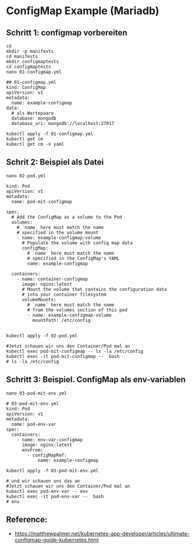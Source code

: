 # ConfigMap Example (Mariadb) 




## Schritt 1: configmap vorbereiten 
```
cd 
mkdir -p manifests 
cd manifests
mkdir configmaptests 
cd configmaptests
nano 01-configmap.yml
```

```
## 01-configmap.yml
kind: ConfigMap 
apiVersion: v1 
metadata:
  name: example-configmap 
data:
  # als Wertepaare
  database: mongodb
  database_uri: mongodb://localhost:27017
```

```
kubectl apply -f 01-configmap.yml 
kubectl get cm
kubectl get cm -o yaml
```

## Schrit 2: Beispiel als Datei 


```
nano 02-pod.yml
```

```
kind: Pod 
apiVersion: v1 
metadata:
  name: pod-mit-configmap 

spec:
  # Add the ConfigMap as a volume to the Pod
  volumes:
    # `name` here must match the name
    # specified in the volume mount
    - name: example-configmap-volume
      # Populate the volume with config map data
      configMap:
        # `name` here must match the name 
        # specified in the ConfigMap's YAML 
        name: example-configmap

  containers:
    - name: container-configmap
      image: nginx:latest
      # Mount the volume that contains the configuration data 
      # into your container filesystem
      volumeMounts:
        # `name` here must match the name
        # from the volumes section of this pod
        - name: example-configmap-volume
          mountPath: /etc/config


```

```
kubectl apply -f 02-pod.yml 
```

```
#Jetzt schauen wir uns den Container/Pod mal an
kubectl exec pod-mit-configmap -- ls -la /etc/config
kubectl exec -it pod-mit-configmap --  bash
# ls -la /etc/config 
```

## Schritt 3: Beispiel. ConfigMap als env-variablen 

```
nano 03-pod-mit-env.yml
```

```
# 03-pod-mit-env.yml 
kind: Pod 
apiVersion: v1 
metadata:
  name: pod-env-var 
spec:
  containers:
    - name: env-var-configmap
      image: nginx:latest 
      envFrom:
        - configMapRef:
            name: example-configmap

```

```
kubectl apply -f 03-pod-mit-env.yml
```

```
# und wir schauen uns das an 
#Jetzt schauen wir uns den Container/Pod mal an
kubectl exec pod-env-var -- env
kubectl exec -it pod-env-var --  bash
# env

```


## Reference: 

 * https://matthewpalmer.net/kubernetes-app-developer/articles/ultimate-configmap-guide-kubernetes.html
